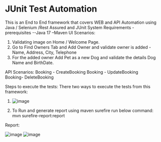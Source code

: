 # JUnit Test Automation

This is an End to End framework that covers WEB and API Automation using Java / Selenium /Rest Assured and JUnit
System Requirements - prerequisites --Java 17 –Maven
UI Scenarios:
1.	Validating image on Home / Welcome Page.
2.	Go to Find Owners Tab and Add Owner and validate owner is added -Name, Address, City, Telephone
3.	For the added owner Add Pet as a new Dog and validate the details Dog Name and BirthDate.

API Scenarios:
Booking - CreateBooking
Booking - UpdateBooking
Booking- DeleteBooking 

Steps to execute the tests:
There two ways to execute the tests from this framework:
1. ![image](https://user-images.githubusercontent.com/43815574/156432925-acd0ff03-b70e-447d-9b87-129c047fd085.png)

2. To Run and generate report using maven surefire run below command:
  mvn surefire-report:report
  
Report:

![image](https://user-images.githubusercontent.com/43815574/156433099-732917af-3444-4a0d-b029-57aecd54bab8.png)
![image](https://user-images.githubusercontent.com/43815574/156433161-a3f217c1-3d1b-4677-8b30-6f6460c12ff4.png)


